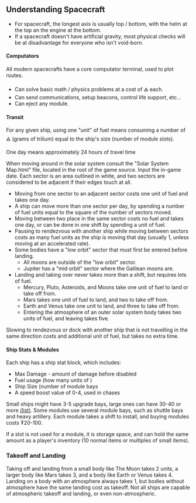 ## Understanding Spacecraft
- For spacecraft, the longest axis is usually top / bottom, with the helm at the top an the engine at the bottom.
- If a spacecraft doesn't have artificial gravity, most physical checks will be at disadvantage for everyone who isn't void-born.
#### Computators
All modern spacecrafts have a core computator terminal, used to plot routes. 
- Can solve basic math / physics problems at a cost of 🜁 each.
- Can send communications, setup beacons, control life support, etc...
- Can eject any module.
#### Transit
For any given ship, using one "unit" of fuel means consuming a number of 🜁 (grams of trilium) equal to the ship's size (number of module slots).

One day means approximately 24 hours of travel time

When moving around in the solar system consult the "Solar System Map.html" file, located in the root of the game source. Input the in-game date. Each sector is an area outlined in white, and two sectors are considered to be adjacent if their edges touch at all.
- Moving from one sector to an adjacent sector costs one unit of fuel and takes one day.
- A ship can move more than one sector per day, by spending a number of fuel units equal to the square of the number of sectors moved.
- Moving between two place in the same sector costs no fuel and takes one day, or can be done in one shift by spending a unit of fuel.
- Pausing to rendezvous with another ship while moving between sectors costs as many fuel units as the ship is moving that day (usually 1, unless moving at an accelerated rate).
- Some bodies have a "low orbit" sector that must first be entered before landing.
	- All moons are outside of the "low orbit" sector.
	- Jupiter has a "mid orbit" sector where the Galilean moons are.
- Landing and taking over never takes more than a shift, but requires lots of fuel.
	- Mercury, Pluto, Asteroids, and Moons take one unit of fuel to land or take off from.
	- Mars takes one unit of fuel to land, and two to take off from.
	- Earth and Venus take one unit to land, and three to take off from.
	- Entering the atmosphere of an outer solar system body takes two units of fuel, and leaving takes five.

Slowing to rendezvous or dock with another ship that is not travelling in the same direction costs and additional unit of fuel, but takes no extra time.
#### Ship Stats & Modules
Each ship has a ship stat block, which includes:
- Max Damage - amount of damage before disabled
- Fuel usage (how many units of )
- Ship Size (number of module bays
- A speed boost value of 0-4, used in chases

Small ships might have 3-5 upgrade bays, large ones can have 30-40 or more [(list)](Modules.md). Some modules use several module bays, such as shuttle bays and heavy artillery. Each module takes a shift to install, and buying modules costs ₮20-100.

If a slot is not used for a module, it is storage space, and can hold the same amount as a player's inventory (10 normal items or multiples of small items).
### Takeoff and Landing
Taking off and landing from a small body like The Moon takes 2 units, a larger body like Mars takes 3, and a body like Earth or Venus takes 4. Landing on a body with an atmosphere always takes 1, but bodies without atmosphere have the same landing cost as takeoff. Not all ships are capable of atmospheric takeoff and landing, or even non-atmospheric. 